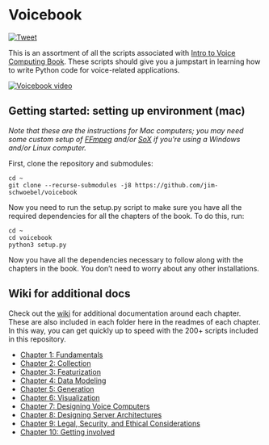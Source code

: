 # Voicebook
[![Tweet](https://img.shields.io/twitter/url/http/shields.io.svg?style=social)](https://twitter.com/intent/tweet?text=Are%20you%20a%20developer%20looking%20to%20learn%20how%20to%20program%20voice%20applications%20in%20Python%20%20Check%20out%20the%20Voicebook%20@%20http://voicebook.neurolex.co!%20hashtags=voicecomputing,hackvoice,voicebook)

This is an assortment of all the scripts associated with [Intro to Voice Computing Book](http://voicebook.neurolex.co). These scripts should give you a jumpstart in learning how to write Python code for voice-related applications. 

[![Voicebook video](https://github.com/jim-schwoebel/voicebook/blob/master/references/Screen%20Shot%202018-09-30%20at%207.15.03%20AM.png)](https://www.youtube.com/watch?v=7QV-Vlqq2GE "Voicebook intro video")

## Getting started: setting up environment (mac)

*Note that these are the instructions for Mac computers; you may need some custom setup of [FFmpeg](https://www.ffmpeg.org/) and/or [SoX](http://sox.sourceforge.net/) if you're using a Windows and/or Linux computer.* 

First, clone the repository and submodules:

    cd ~
    git clone --recurse-submodules -j8 https://github.com/jim-schwoebel/voicebook

Now you need to run the setup.py script to make sure you have all the required dependencies for all the chapters of the book. To do this, run:

    cd ~
    cd voicebook
    python3 setup.py

Now you have all the dependencies necessary to follow along with the chapters in the book. You don’t need to worry about any other installations. 

## Wiki for additional docs 
Check out the [wiki](https://github.com/jim-schwoebel/voicebook/wiki) for additional documentation around each chapter. These are also included in each folder here in the readmes of each chapter. In this way, you can get quickly up to speed with the 200+ scripts included in this repository. 
* [Chapter 1: Fundamentals](https://github.com/jim-schwoebel/voicebook/wiki/0.1.-Fundamentals)
* [Chapter 2: Collection](https://github.com/jim-schwoebel/voicebook/wiki/0.2.---Collection)
* [Chapter 3: Featurization](https://github.com/jim-schwoebel/voicebook/wiki/0.3.-Featurization)
* [Chapter 4: Data Modeling](https://github.com/jim-schwoebel/voicebook/wiki/0.4.-Data-modeling)
* [Chapter 5: Generation](https://github.com/jim-schwoebel/voicebook/wiki/0.5.-Generation)
* [Chapter 6: Visualization](https://github.com/jim-schwoebel/voicebook/wiki/0.6.-Visualization)
* [Chapter 7: Designing Voice Computers](https://github.com/jim-schwoebel/voicebook/wiki/0.7.-Designing-Voice-Computers)
* [Chapter 8: Designing Server Architectures](https://github.com/jim-schwoebel/voicebook/wiki/0.8.-Designing-server-architectures)
* [Chapter 9: Legal, Security, and Ethical Considerations](https://github.com/jim-schwoebel/voicebook/wiki/0.9.-Legal,-Ethical,-and-Security-Considerations)
* [Chapter 10: Getting involved](https://github.com/jim-schwoebel/voicebook/wiki/1.0.-Getting-involved)
